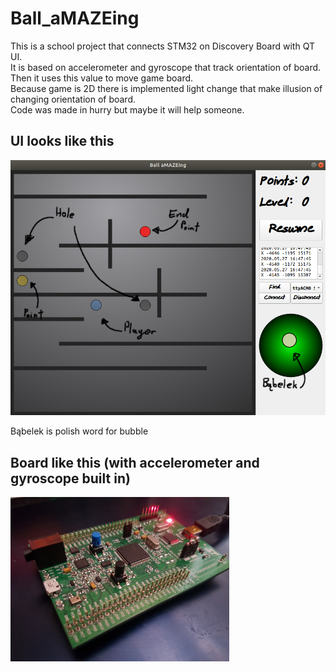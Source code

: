 # Ball_aMAZEing
This is a school project that connects STM32 on Discovery Board with QT UI.  
It is based on accelerometer and gyroscope that track orientation of board. Then it uses this value to move game board.  
Because game is 2D there is implemented light change that make illusion of changing orientation of board.  
Code was made in hurry but maybe it will help someone.
## UI looks like this
<p align="left">
  <img src="https://github.com/Cvaniak/Ball_aMAZEing/blob/master/Images/UI.png" width="600" title="UI">
</p>
Bąbelek is polish word for bubble

## Board like this (with accelerometer and gyroscope built in)
<p align="left">
  <img src="https://github.com/Cvaniak/Ball_aMAZEing/blob/master/Images/DiscoveryBoard.jpg" width="350" title="STM32">
</p>
